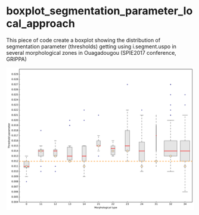 # boxplot_segmentation_parameter_local_approach

This piece of code create a boxplot showing the distribution of segmentation parameter (thresholds) getting using i.segment.uspo in several morphological zones in Ouagadougou (SPIE2017 conference, GRIPPA)

![](boxplot_C.svg) 